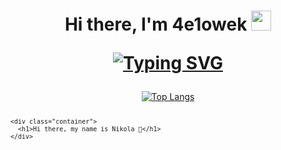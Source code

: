 <h1 align="center">Hi there, I'm 4e1owek
<img src="https://github.com/blackcater/blackcater/raw/main/images/Hi.gif" height="32"/>
  <br>
  
  [![Typing SVG](https://readme-typing-svg.herokuapp.com?color=%2336BCF7&lines=Just+a+man+from+Russia)](https://git.io/typing-svg)
  
</h1>
<div align="center">
  
[![Top Langs](https://github-readme-stats.vercel.app/api/top-langs/?username=atvKail&layout=compact)](https://github.com/anuraghazra/github-readme-stats)

</div>

<svg fill="none" viewBox="0 0 600 300" width="600" height="300" xmlns="http://www.w3.org/2000/svg">
<foreignObject width="100%" height="100%">
  <div xmlns="http://www.w3.org/1999/xhtml">
    <style>
      .container {
        display: flex;
        width: 100%;
        height: 300px;
        background-color: black;
        color: white;
      }
    </style>

    <div class="container">
      <h1>Hi there, my name is Nikola 👋</h1>
    </div>
  </div>
</foreignObject>
</svg>
